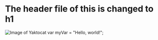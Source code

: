 # The header file of this is changed to h1
![Image of Yaktocat](https://octodex.github.com/images/yaktocat.png)
var myVar = "Hello, world!";
